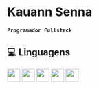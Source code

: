 # Kauann Senna
**`Programador Fullstack`** 
## 💻 Linguagens
<div>
 <img height=30 widith=30 src="https://cdn.jsdelivr.net/gh/devicons/devicon@latest/icons/html5/html5-original-wordmark.svg">
 <img height=30 widith=30 src="https://cdn.jsdelivr.net/gh/devicons/devicon@latest/icons/css3/css3-original-wordmark.svg">
 <img height=30 widith=30 src="https://cdn.jsdelivr.net/gh/devicons/devicon@latest/icons/javascript/javascript-original.svg">
 <img height=30 widith=30 src="https://cdn.jsdelivr.net/gh/devicons/devicon@latest/icons/python/python-original.svg">
 <img height=30 widith=30 src="https://cdn.jsdelivr.net/gh/devicons/devicon@latest/icons/cplusplus/cplusplus-original.svg">
</div>
